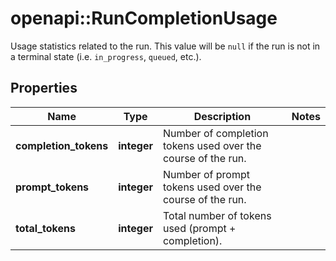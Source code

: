 # openapi::RunCompletionUsage

Usage statistics related to the run. This value will be `null` if the run is not in a terminal state (i.e. `in_progress`, `queued`, etc.).

## Properties
Name | Type | Description | Notes
------------ | ------------- | ------------- | -------------
**completion_tokens** | **integer** | Number of completion tokens used over the course of the run. | 
**prompt_tokens** | **integer** | Number of prompt tokens used over the course of the run. | 
**total_tokens** | **integer** | Total number of tokens used (prompt + completion). | 


